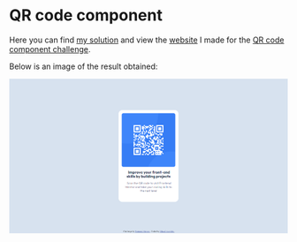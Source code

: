 # QR code component

Here you can find [my solution](https://www.frontendmentor.io/solutions/responsive-qr-code-component-page-using-only-css-pffXUU-BgT) and view the [website](https://azrmicael.github.io/frontend-mentor/qr-code-component/index.html) I made for the [QR code component challenge](https://www.frontendmentor.io/challenges/qr-code-component-iux_sIO_H).

Below is an image of the result obtained:

![Design preview for the QR code component coding challenge](./design/developed-desktop-design.png)
